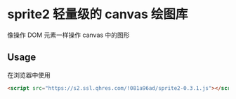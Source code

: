 # sprite2 轻量级的 canvas 绘图库

像操作 DOM 元素一样操作 canvas 中的图形

## Usage

在浏览器中使用

```html
<script src="https://s2.ssl.qhres.com/!081a96ad/sprite2-0.3.1.js"></script>
```

```js


```
